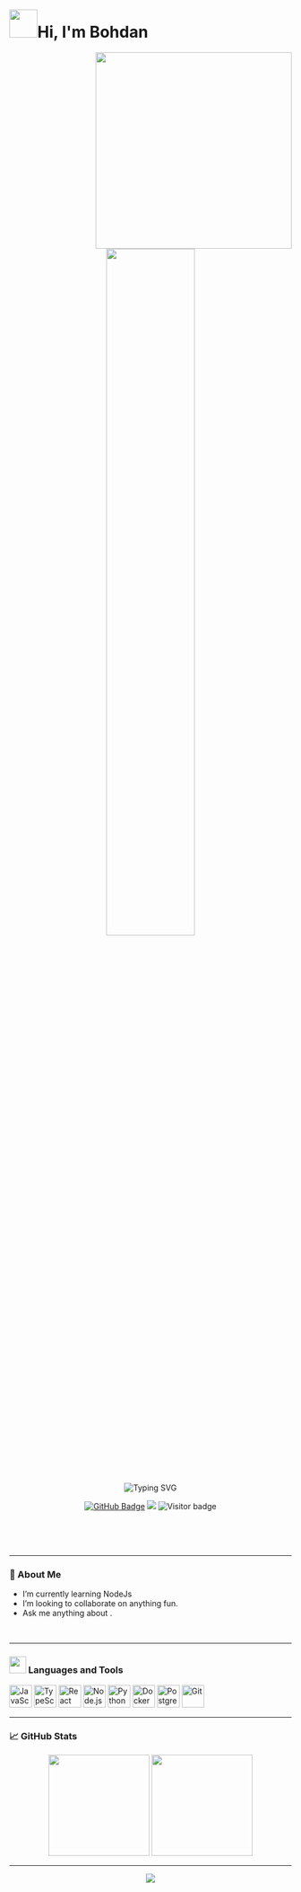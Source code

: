 <!-- README.md -->

<h1 align="left"> <img src="https://media.giphy.com/media/VgCDAzcKvsR6OM0uWg/giphy.gif" width="50">Hi, I'm Bohdan</h1>
 

<div align="center">
  <img src="https://media1.tenor.com/m/gwW4p3z_jbkAAAAd/takumi-chilling.gif" width="350" align="right" />
</div>
<div  align="center"><img src="https://readme-typing-svg.demolab.com?font=Inconsolata&weight=500&size=50&duration=4000&pause=300&color=A7A459&center=true&vCenter=true&multiline=true&repeat=false&random=false&width=1300&height=140&lines=I'm+19yo%2C+student+and+software+developer+wannabe+%E2%9C%A9" width="56%" />

<p align="center">
  <img src="https://readme-typing-svg.demolab.com?font=Fira+Code&duration=3000&pause=1000&center=true&width=435&lines=Software+Engineer;Open+Source+Enthusiast;Lifelong+Learner;Backend+%7C+Frontend+%7C+Fullstack" alt="Typing SVG" />
</p>

<p align="center">
  <a href="https://github.com/b-bBohdan"><img src="https://img.shields.io/github/followers/b-bBohdan?label=Follow&style=social" alt="GitHub Badge"/></a>
  <a href="mailto:bogdanohrimchuk@gmail.com"><img src="https://img.shields.io/badge/Email-D14836?style=flat&logo=gmail&logoColor=white"/></a>
  <img src="https://visitor-badge.laobi.icu/badge?page_id=b-bBohdan" alt="Visitor badge"/>
</p>
<br>
<br>
<br>

</div>


---
### 🧠 About Me


<div>


-  I’m currently learning NodeJs
-  I’m looking to collaborate on anything fun.
-  Ask me anything about .
<br>


</div>

---

###  <img src="https://media.giphy.com/media/WUlplcMpOCEmTGBtBW/giphy.gif" width="30">  Languages and Tools

<p align="left">
  <img src="https://cdn.jsdelivr.net/gh/devicons/devicon/icons/javascript/javascript-original.svg" height="40" alt="JavaScript" />
  <img src="https://cdn.jsdelivr.net/gh/devicons/devicon/icons/typescript/typescript-original.svg" height="40" alt="TypeScript" />
  <img src="https://cdn.jsdelivr.net/gh/devicons/devicon/icons/react/react-original.svg" height="40" alt="React" />
  <img src="https://cdn.jsdelivr.net/gh/devicons/devicon/icons/nodejs/nodejs-original.svg" height="40" alt="Node.js" />
  <img src="https://cdn.jsdelivr.net/gh/devicons/devicon/icons/python/python-original.svg" height="40" alt="Python" />
  <img src="https://cdn.jsdelivr.net/gh/devicons/devicon/icons/docker/docker-original.svg" height="40" alt="Docker" />
  <img src="https://cdn.jsdelivr.net/gh/devicons/devicon/icons/postgresql/postgresql-original.svg" height="40" alt="PostgreSQL" />
  <img src="https://cdn.jsdelivr.net/gh/devicons/devicon/icons/git/git-original.svg" height="40" alt="Git" />

</p>

---
### 📈 GitHub Stats


<p align="center">
  <img src="https://github-readme-stats.vercel.app/api?username=b-bBohdan&show_icons=true&theme=github_dark" height="180" />
  <img src="https://github-readme-streak-stats.herokuapp.com?user=b-bBohdan&theme=github-dark" height="180" />
</p>


---



<!-- FOOTER -->

<p align="center">
  <img src="https://capsule-render.vercel.app/api?type=waving&color=gradient&height=100&section=footer"/>
</p>
